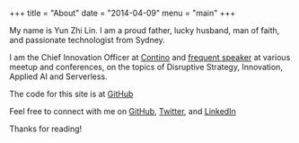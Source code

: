 +++
title = "About"
date = "2014-04-09"
menu = "main"
+++

My name is Yun Zhi Lin. I am a proud father, lucky husband, man of faith, and passionate technologist from Sydney.

I am the Chief Innovation Officer at [Contino][contino-url] and [frequent speaker][talks] at various meetup and conferences, on the topics  of Disruptive Strategy, Innovation, Applied AI and Serverless.

The code for this site is at [GitHub][github-site]

Feel free to connect with me on [GitHub][github], [Twitter][twitter], and [LinkedIn][linkedin]

Thanks for reading!

[contino-url]:  https://www.contino.io
[talks]:        /talks
[github-site]:  https://github.com/yunspace/yunspace.com
[github]:       https://github.com/yunspace/
[twitter]:      https://twitter.com/yunzhilin
[linkedin]:     https://www.linkedin.com/in/mrserverless
